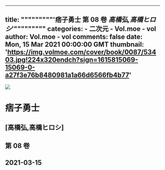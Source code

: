 
---
title: """""""""'痞子勇士 第 08 卷 _高橋弘,高橋ヒロシ_'"""""""""
categories: 
    - 二次元
    - Vol.moe - vol
author: Vol.moe - vol
comments: false
date: Mon, 15 Mar 2021 00:00:00 GMT
thumbnail: 'https://img.volmoe.com/cover/book/0087/53403.jpg!224x320endch?sign=1615815069-15069-0-a27f3e76b8480981a1a66d6566fb4b77'
---

<div>   
<img src="https://img.volmoe.com/cover/book/0087/53403.jpg!224x320endch?sign=1615815069-15069-0-a27f3e76b8480981a1a66d6566fb4b77" referrerpolicy="no-referrer">
            <h1>痞子勇士</h1>
            <h2>[高橋弘,高橋ヒロシ]</h2>
            <h2>第 08 卷</h2>
            <h2>2021-03-15</h2>  
</div>
            